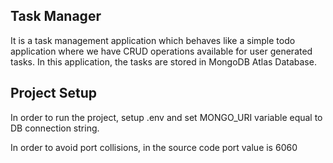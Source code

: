 ## Task Manager

It is a task management application which behaves like a simple todo application where we have CRUD operations available for user generated tasks.
In this application, the tasks are stored in MongoDB Atlas Database.

## Project Setup

In order to run the project, setup .env and set MONGO_URI variable equal to DB connection string.

In order to avoid port collisions, in the source code port value is 6060
